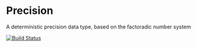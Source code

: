 # Precision
A deterministic precision data type, based on the factoradic number system

[![Build Status](https://travis-ci.org/charij/Precision.svg?branch=master)](https://travis-ci.org/charij/Precision)
